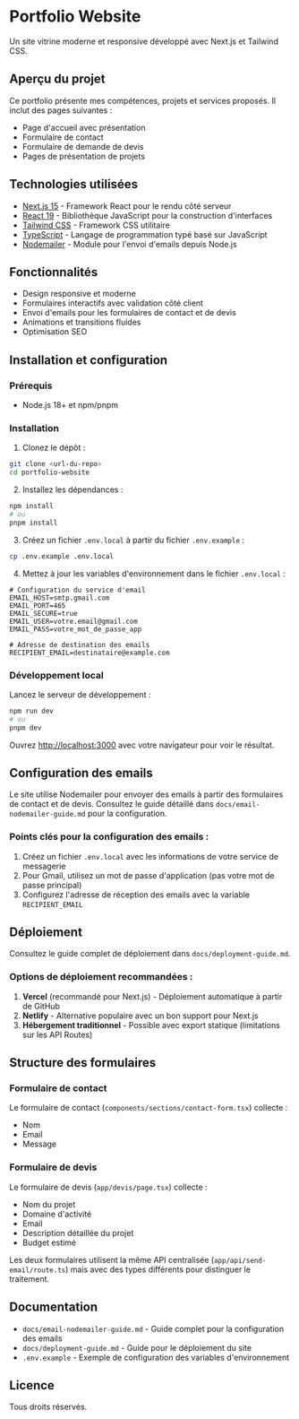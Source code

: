 # Portfolio Website

Un site vitrine moderne et responsive développé avec Next.js et Tailwind CSS.

## Aperçu du projet

Ce portfolio présente mes compétences, projets et services proposés. Il inclut des pages suivantes :
- Page d'accueil avec présentation
- Formulaire de contact
- Formulaire de demande de devis
- Pages de présentation de projets

## Technologies utilisées

- [Next.js 15](https://nextjs.org/) - Framework React pour le rendu côté serveur
- [React 19](https://reactjs.org/) - Bibliothèque JavaScript pour la construction d'interfaces
- [Tailwind CSS](https://tailwindcss.com/) - Framework CSS utilitaire
- [TypeScript](https://www.typescriptlang.org/) - Langage de programmation typé basé sur JavaScript
- [Nodemailer](https://nodemailer.com/) - Module pour l'envoi d'emails depuis Node.js

## Fonctionnalités

- Design responsive et moderne
- Formulaires interactifs avec validation côté client
- Envoi d'emails pour les formulaires de contact et de devis
- Animations et transitions fluides
- Optimisation SEO

## Installation et configuration

### Prérequis

- Node.js 18+ et npm/pnpm

### Installation

1. Clonez le dépôt :
```bash
git clone <url-du-repo>
cd portfolio-website
```

2. Installez les dépendances :
```bash
npm install
# ou
pnpm install
```

3. Créez un fichier `.env.local` à partir du fichier `.env.example` :
```bash
cp .env.example .env.local
```

4. Mettez à jour les variables d'environnement dans le fichier `.env.local` :
```
# Configuration du service d'email
EMAIL_HOST=smtp.gmail.com
EMAIL_PORT=465
EMAIL_SECURE=true
EMAIL_USER=votre.email@gmail.com
EMAIL_PASS=votre_mot_de_passe_app

# Adresse de destination des emails
RECIPIENT_EMAIL=destinataire@example.com
```

### Développement local

Lancez le serveur de développement :

```bash
npm run dev
# ou
pnpm dev
```

Ouvrez [http://localhost:3000](http://localhost:3000) avec votre navigateur pour voir le résultat.

## Configuration des emails

Le site utilise Nodemailer pour envoyer des emails à partir des formulaires de contact et de devis. Consultez le guide détaillé dans `docs/email-nodemailer-guide.md` pour la configuration.

### Points clés pour la configuration des emails :

1. Créez un fichier `.env.local` avec les informations de votre service de messagerie
2. Pour Gmail, utilisez un mot de passe d'application (pas votre mot de passe principal)
3. Configurez l'adresse de réception des emails avec la variable `RECIPIENT_EMAIL`

## Déploiement

Consultez le guide complet de déploiement dans `docs/deployment-guide.md`.

### Options de déploiement recommandées :

1. **Vercel** (recommandé pour Next.js) - Déploiement automatique à partir de GitHub
2. **Netlify** - Alternative populaire avec un bon support pour Next.js
3. **Hébergement traditionnel** - Possible avec export statique (limitations sur les API Routes)

## Structure des formulaires

### Formulaire de contact

Le formulaire de contact (`components/sections/contact-form.tsx`) collecte :
- Nom
- Email
- Message

### Formulaire de devis

Le formulaire de devis (`app/devis/page.tsx`) collecte :
- Nom du projet
- Domaine d'activité
- Email
- Description détaillée du projet
- Budget estimé

Les deux formulaires utilisent la même API centralisée (`app/api/send-email/route.ts`) mais avec des types différents pour distinguer le traitement.

## Documentation

- `docs/email-nodemailer-guide.md` - Guide complet pour la configuration des emails
- `docs/deployment-guide.md` - Guide pour le déploiement du site
- `.env.example` - Exemple de configuration des variables d'environnement

## Licence

Tous droits réservés.
